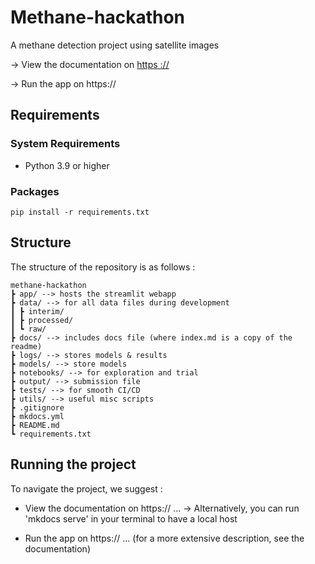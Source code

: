# Methane-hackathon
A methane detection project using satellite images

-> View the documentation on [https ://](https://guillaumedherouville.github.io/mckinsey-methane-hackathon/)
  
-> Run the app on https:// 

##  Requirements

### System Requirements
- Python 3.9 or higher

### Packages
```setup
pip install -r requirements.txt
```

## Structure
The structure of the repository is as follows : 

````
methane-hackathon
┣ app/ --> hosts the streamlit webapp
┣ data/ --> for all data files during development
┃ ┣ interim/
┃ ┣ processed/
┃ ┗ raw/
┣ docs/ --> includes docs file (where index.md is a copy of the readme)
┣ logs/ --> stores models & results 
┣ models/ --> store models 
┣ notebooks/ --> for exploration and trial
┣ output/ --> submission file
┣ tests/ --> for smooth CI/CD
┣ utils/ --> useful misc scripts
┣ .gitignore
┣ mkdocs.yml
┣ README.md
┗ requirements.txt 
````

## Running the project
To navigate the project, we suggest :

- View the documentation on https:// ...
-> Alternatively, you can run 'mkdocs serve' in your terminal to have a local host
  
- Run the app on https:// ...   (for a more extensive description, see the documentation)
